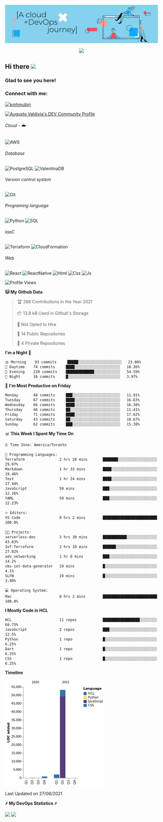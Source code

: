 ![Banner](https://github.com/ValAug/ValAug/blob/master/cover.png)

<!-- retro visitor counter -->
<p align="center"> 
  <img src="https://profile-counter.glitch.me/{ValAug}/count.svg" />
</p>



<!-- welcome message -->
<h2>Hi there <img src="https://media.giphy.com/media/hvRJCLFzcasrR4ia7z/giphy.gif" width="25px"></h2>

<h3>Glad to see you here!</h3>


<!-- Connect with me -->
<h3 align="left">Connect with me:</h3>
<p align="left">
<a href="https://www.linkedin.com/in/augustovaldivia/" target="blank"><img align="center" src="https://github.com/kmhmubin/kmhmubin/blob/master/assets/linkedin.svg" alt="kmhmubin" height="30" width="30" /></a>
</p>

<a href="https://dev.to/valaug">
  <img src="https://d2fltix0v2e0sb.cloudfront.net/dev-badge.svg" alt="Augusto Valdivia's DEV Community Profile" height="30" width="30">
</a>


###### Cloud - :cloud:

![AWS](https://img.shields.io/badge/-AWS-000000?style=flat&logo=Amazon%20AWS&logoColor=FF9900)


###### Database

![PostgreSQL](https://img.shields.io/badge/-PostgreSQL-000000?style=flat&logo=PostgreSQL&logoColor=336791)
![ValentinaDB](https://img.shields.io/badge/-ValentinaDB-000000?style=flat&logo=ValentinaDB&logoColor=336791)


###### Version control system

![Git](https://img.shields.io/badge/-Git-000000?style=flat&logo=Git&logoColor=F05032)

###### Programing language
![Python](https://img.shields.io/badge/-Python-000000?style=flat&logo=Python)
![SQL](https://img.shields.io/badge/-SQL-000000?style=flat&logo=SQL)


###### IaaC
![Terraform](https://img.shields.io/badge/-Terraform-000000?style=flat&logo=Terraform)
![CloudFormation](https://img.shields.io/badge/-CloudFormation-000000?style=flat&logo=Color=FF9900)

###### Web
![React](https://img.shields.io/badge/-React-000000?style=flat&logo=React)
![ReactNative](https://img.shields.io/badge/-ReactNative-000000?style=flat&logo=ReactNative)
![Html](https://img.shields.io/badge/-Html-000000?style=flat&logo=Html)
![Css](https://img.shields.io/badge/-Css-000000?style=flat&logo=Css)
![Js](https://img.shields.io/badge/-Js-000000?style=flat&logo=Js)

<!--START_SECTION:waka-->
![Profile Views](http://img.shields.io/badge/Profile%20Views-0-blue)

**🐱 My Github Data** 

> 🏆 288 Contributions in the Year 2021
 > 
> 📦 13.8 kB Used in Github's Storage 
 > 
> 🚫 Not Opted to Hire
 > 
> 📜 14 Public Repositories 
 > 
> 🔑 4 Private Repositories  
 > 
**I'm a Night 🦉** 

```text
🌞 Morning    93 commits     █████░░░░░░░░░░░░░░░░░░░░   23.08% 
🌆 Daytime    74 commits     ████░░░░░░░░░░░░░░░░░░░░░   18.36% 
🌃 Evening    220 commits    █████████████░░░░░░░░░░░░   54.59% 
🌙 Night      16 commits     █░░░░░░░░░░░░░░░░░░░░░░░░   3.97%

```
📅 **I'm Most Productive on Friday** 

```text
Monday       48 commits     ███░░░░░░░░░░░░░░░░░░░░░░   11.91% 
Tuesday      67 commits     ████░░░░░░░░░░░░░░░░░░░░░   16.63% 
Wednesday    66 commits     ████░░░░░░░░░░░░░░░░░░░░░   16.38% 
Thursday     46 commits     ██░░░░░░░░░░░░░░░░░░░░░░░   11.41% 
Friday       71 commits     ████░░░░░░░░░░░░░░░░░░░░░   17.62% 
Saturday     43 commits     ██░░░░░░░░░░░░░░░░░░░░░░░   10.67% 
Sunday       62 commits     ███░░░░░░░░░░░░░░░░░░░░░░   15.38%

```


📊 **This Week I Spent My Time On** 

```text
⌚︎ Time Zone: America/Toronto

💬 Programming Languages: 
Terraform                2 hrs 20 mins       ███████░░░░░░░░░░░░░░░░░░   29.07% 
Markdown                 1 hr 33 mins        ████░░░░░░░░░░░░░░░░░░░░░   19.46% 
Text                     1 hr 24 mins        ████░░░░░░░░░░░░░░░░░░░░░   17.44% 
JavaScript               59 mins             ███░░░░░░░░░░░░░░░░░░░░░░   12.26% 
YAML                     59 mins             ███░░░░░░░░░░░░░░░░░░░░░░   12.23%

🔥 Editors: 
VS Code                  8 hrs 2 mins        █████████████████████████   100.0%

🐱‍💻 Projects: 
serverless-dev           3 hrs 30 mins       ███████████░░░░░░░░░░░░░░   43.63% 
IoT-Terraform            2 hrs 10 mins       ██████░░░░░░░░░░░░░░░░░░░   27.02% 
adv_networking           1 hr 8 mins         ███░░░░░░░░░░░░░░░░░░░░░░   14.2% 
sbs-iot-data-generator   19 mins             █░░░░░░░░░░░░░░░░░░░░░░░░   4.1% 
SLFW                     19 mins             █░░░░░░░░░░░░░░░░░░░░░░░░   3.98%

💻 Operating System: 
Mac                      8 hrs 2 mins        █████████████████████████   100.0%

```

**I Mostly Code in HCL** 

```text
HCL                      11 repos            █████████████████░░░░░░░░   68.75% 
JavaScript               2 repos             ███░░░░░░░░░░░░░░░░░░░░░░   12.5% 
Python                   1 repo              █░░░░░░░░░░░░░░░░░░░░░░░░   6.25% 
Dart                     1 repo              █░░░░░░░░░░░░░░░░░░░░░░░░   6.25% 
CSS                      1 repo              █░░░░░░░░░░░░░░░░░░░░░░░░   6.25%

```


**Timeline**

![Chart not found](https://raw.githubusercontent.com/ValAug/ValAug/master/charts/bar_graph.png) 


 Last Updated on 27/06/2021
<!--END_SECTION:waka-->

<!-- GitHub stats -->
<b>⚡ My DevOps Statistics ⚡</b>

<p>
<!-- GitHub Stats -->
<img height="180em" src="https://github-readme-stats.vercel.app/api?username=ValAug&show_icons=true&hide_border=true" />

<!-- Most Used Languages -->
<img height="180em" src="https://github-readme-stats.vercel.app/api/top-langs/?username=ValAug&exclude_repo=KNN-Image-Classification&show_icons=true&hide_border=true&layout=compact&langs_count=8"/>
</p>

<!--
**ValAug/ValAug** is a ✨ _special_ ✨ repository because its `README.md` (this file) appears on your GitHub profile.

Here are some ideas to get you started:

- 🔭 I’m currently working on ...
- 🌱 I’m currently learning ...
- 👯 I’m looking to collaborate on ...
- 🤔 I’m looking for help with ...
- 💬 Ask me about ...
- 📫 How to reach me: ...
- 😄 Pronouns: ...
- ⚡ Fun fact: ...
-->
